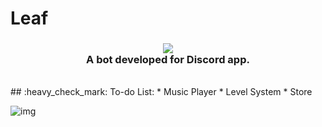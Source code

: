 # Leaf

<h3 align="center">
  <img src="https://i.imgur.com/QACqsyz.png"><br>
  A bot developed for Discord app.
</h3> 
<br/>
## :heavy_check_mark: To-do List:
* Music Player
* Level System
* Store

![img](https://i.imgur.com/wkBRfd9.png)
